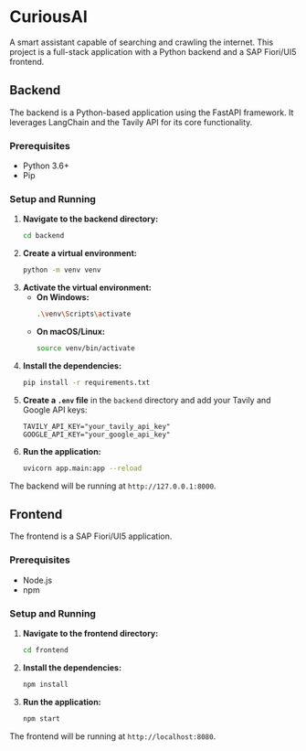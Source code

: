 # CuriousAI

A smart assistant capable of searching and crawling the internet. This project is a full-stack application with a Python backend and a SAP Fiori/UI5 frontend.

## Backend

The backend is a Python-based application using the FastAPI framework. It leverages LangChain and the Tavily API for its core functionality.

### Prerequisites

- Python 3.6+
- Pip

### Setup and Running

1.  **Navigate to the backend directory:**
    ```bash
    cd backend
    ```
2.  **Create a virtual environment:**
    ```bash
    python -m venv venv
    ```
3.  **Activate the virtual environment:**
    - **On Windows:**
      ```bash
      .\venv\Scripts\activate
      ```
    - **On macOS/Linux:**
      ```bash
      source venv/bin/activate
      ```
4.  **Install the dependencies:**
    ```bash
    pip install -r requirements.txt
    ```
5.  **Create a `.env` file** in the `backend` directory and add your Tavily and Google API keys:
    ```
    TAVILY_API_KEY="your_tavily_api_key"
    GOOGLE_API_KEY="your_google_api_key"
    ```
6.  **Run the application:**
    ```bash
    uvicorn app.main:app --reload
    ```

The backend will be running at `http://127.0.0.1:8000`.

## Frontend

The frontend is a SAP Fiori/UI5 application.

### Prerequisites

- Node.js
- npm

### Setup and Running

1.  **Navigate to the frontend directory:**
    ```bash
    cd frontend
    ```
2.  **Install the dependencies:**
    ```bash
    npm install
    ```
3.  **Run the application:**
    ```bash
    npm start
    ```

The frontend will be running at `http://localhost:8080`.
